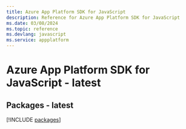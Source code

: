 ```yaml
---
title: Azure App Platform SDK for JavaScript
description: Reference for Azure App Platform SDK for JavaScript
ms.date: 03/08/2024
ms.topic: reference
ms.devlang: javascript
ms.service: appplatform
---
```

# Azure App Platform SDK for JavaScript - latest
## Packages - latest
[!INCLUDE [packages](app-platform-index.md)]